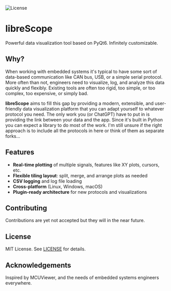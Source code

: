![License](https://img.shields.io/github/license/dweggg/libreScope)

# libreScope
Powerful data visualization tool based on PyQt6. Infinitely customizable.

## Why?
When working with embedded systems it's typical to have some sort of data-based communication like CAN bus, USB, or a simple serial protocol. More often than not, engineers need to visualize, log, and analyze this data quickly and flexibly. Existing tools are often too rigid, too simple, or too complex, too expensive, or simply bad.

**libreScope** aims to fill this gap by providing a modern, extensible, and user-friendly data visualization platform that you can adapt yourself to whatever protocol you need. The only work you (or ChatGPT) have to put in is providing the link between your data and the app. Since it's built in Python you can expect a library to do most of the work. I'm still unsure if the right approach is to include all the protocols in here or think of them as separate forks...

## Features

- **Real-time plotting** of multiple signals, features like XY plots, cursors, etc.
- **Flexible tiling layout**: split, merge, and arrange plots as needed
- **CSV logging** and log file loading
- **Cross-platform** (Linux, Windows, macOS)
- **Plugin-ready architecture** for new protocols and visualizations

## Contributing

Contributions are yet not accepted but they will in the near future.

## License

MIT License. See [LICENSE](LICENSE) for details.

## Acknowledgements

Inspired by MCUViewer, and the needs of embedded systems engineers everywhere.
